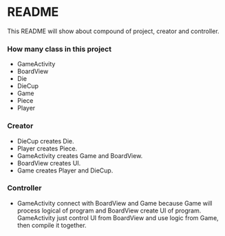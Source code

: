 # README #

This README will show about compound of project, creator and controller.

### How many class in this project ###

* GameActivity
* BoardView
* Die
* DieCup
* Game
* Piece
* Player

### Creator ###

* DieCup creates Die.
* Player creates Piece.
* GameActivity creates Game and BoardView.
* BoardView creates UI.
* Game creates Player and DieCup.

### Controller ###

* GameActivity connect with BoardView and Game because Game will process logical of program and BoardView create UI of program. GameActivity just control UI from BoardView and use logic from Game, then compile it together.